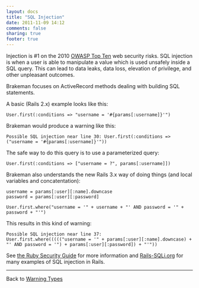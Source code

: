 ```yaml
---
layout: docs
title: "SQL Injection"
date: 2011-11-09 14:12
comments: false
sharing: true
footer: true
---
```


Injection is #1 on the 2010 [OWASP Top Ten](https://web.archive.org/web/20190223031311/https://www.owasp.org/index.php/Top_10_2010-A1) web security risks. SQL injection is when a user is able to manipulate a value which is used unsafely inside a SQL query. This can lead to data leaks, data loss, elevation of privilege, and other unpleasant outcomes.

Brakeman focuses on ActiveRecord methods dealing with building SQL statements.

A basic (Rails 2.x) example looks like this:

    User.first(:conditions => "username = '#{params[:username]}'")

Brakeman would produce a warning like this:

    Possible SQL injection near line 30: User.first(:conditions => ("username = '#{params[:username]}'")) 

The safe way to do this query is to use a parameterized query:

    User.first(:conditions => ["username = ?", params[:username]])

Brakeman also understands the new Rails 3.x way of doing things (and local variables and concatentation):

    username = params[:user][:name].downcase
    password = params[:user][:password]

    User.first.where("username = '" + username + "' AND password = '" + password + "'")

This results in this kind of warning:

    Possible SQL injection near line 37:
    User.first.where((((("username = '" + params[:user][:name].downcase) + "' AND password = '") + params[:user][:password]) + "'"))

See [the Ruby Security Guide](http://guides.rubyonrails.org/security.html#sql-injection) for more information and [Rails-SQLi.org](http://rails-sqli.org) for many examples of SQL injection in Rails.

---
Back to [Warning Types](/docs/warning_types)
